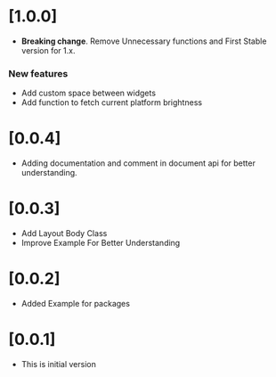 # [1.0.0]

* **Breaking change**. Remove Unnecessary functions and First Stable version for 1.x.

### New features

* Add custom space between widgets
* Add function to fetch current platform brightness

# [0.0.4]
* Adding documentation and comment in document api for better understanding.

# [0.0.3]
* Add Layout Body Class
* Improve Example For Better Understanding

# [0.0.2]
* Added Example for packages

# [0.0.1]
* This is initial version
 
